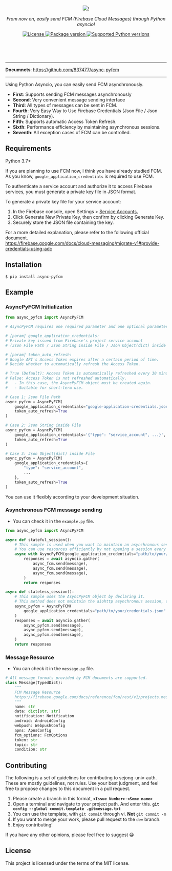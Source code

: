 <br><br><br>
<p align="center">
  <a href="https://github.com/837477/async-pyfcm"><img src="https://github.com/837477/async-pyfcm/assets/37999795/249c6b6f-5f82-4b80-8c4f-e2c3311f1f15"></a>!
</p>
<p align="center">
    <em>From now on, easily send FCM (Firebase Cloud Messages) through Python asyncio!</em>
</p>
<p align="center">
<a href="https://github.com/837477/async-pyfcm/blob/main/LICENSE" target="_blank">
    <img src="https://img.shields.io/pypi/l/async-pyfcm?color=FEC301" alt="License">
</a>
<a href="https://pypi.org/project/async-pyfcm" target="_blank">
    <img src="https://img.shields.io/pypi/v/async-pyfcm?color=FEC301" alt="Package version">
</a>
<a href="https://pypi.org/project/async-pyfcm" target="_blank">
    <img src="https://img.shields.io/pypi/pyversions/async-pyfcm?color=FEC301" alt="Supported Python versions">
</a>
</p>
<br><br><br>

---

**Documnets**: <a href="https://github.com/837477/async-pyfcm" target="_blank">https://github.com/837477/async-pyfcm </a>

---

Using Python Asyncio, you can easily send FCM asynchronously.<br>

* **First**: Supports sending FCM messages asynchronously
* **Second**: Very convenient message sending interface
* **Third**: All types of messages can be sent in FCM.
* **Fourth**: Very Easy Way to Use Firebase Credentials (Json File / Json String / Dictionary).
* **Fifth**: Supports automatic Access Token Refresh.
* **Sixth**: Performance efficiency by maintaining asynchronous sessions.
* **Seventh**: All exception cases of FCM can be controlled.


## Requirements

Python 3.7+

If you are planning to use FCM now, I think you have already studied FCM.<br>
As you know, `google_application_credentials` is required to use FCM.

To authenticate a service account and authorize it to access Firebase services, you must generate a private key file in JSON format.

To generate a private key file for your service account: <br>
1. In the Firebase console, open Settings > <a href="https://console.firebase.google.com/project/_/settings/serviceaccounts/adminsdk?_gl=1*pput8o*_up*MQ..*_ga*MTQ0NTkyMjIzOC4xNzExMTMyOTM2*_ga_CW55HF8NVT*MTcxMTEzMjkzNi4xLjAuMTcxMTEzMjkzNi4wLjAuMA.." target="_blank">Service Accounts. </a>
2. Click Generate New Private Key, then confirm by clicking Generate Key.
3. Securely store the JSON file containing the key.

For a more detailed explanation, please refer to the following official document.<br>
https://firebase.google.com/docs/cloud-messaging/migrate-v1#provide-credentials-using-adc


## Installation

```console
$ pip install async-pyfcm
```

## Example

### AsyncPyFCM Initialization

```Python
from async_pyfcm import AsyncPyFCM

# AsyncPyFCM requires one required parameter and one optional parameter.

# [param] google_application_credentials:
# Private key issued from Firebase's project service account
# (Json File Path / Json String inside File / Json Object(dict) inside File)

# [param] token_auto_refresh:
# Google API's Access Token expires after a certain period of time.
# Decide whether to automatically refresh the Access Token.

# True (Default): Access Token is automatically refreshed every 30 minutes.
# False: Access Token is not refreshed automatically.
#   - In this case, the AsyncPyFCM object must be created again.
#   - Suitable for short-term use.

# Case 1: Json File Path
async_pyfcm = AsyncPyFCM(
    google_application_credentials="google-application-credentials.json",
    token_auto_refresh=True
)

# Case 2: Json String inside File
async_pyfcm = AsyncPyFCM(
    google_application_credentials='{"type": "service_account", ...}',
    token_auto_refresh=True
)

# Case 3: Json Object(dict) inside File
async_pyfcm = AsyncPyFCM(
    google_application_credentials={
        "type": "service_account",
        ...
    },
    token_auto_refresh=True
)
```

You can use it flexibly according to your development situation.


### Asynchronous FCM message sending

* You can check it in the `example.py` file.

```Python
from async_pyfcm import AsyncPyFCM

async def stateful_session():
    # This sample is used when you want to maintain an asynchronous session of aiohttp.
    # You can use resources efficiently by not opening a session every time you send.
    async with AsyncPyFCM(google_application_credentials="path/to/your/credentials.json") as async_fcm:
        responses = await asyncio.gather(
            async_fcm.send(message),
            async_fcm.send(message),
            async_fcm.send(message),
        )
        return responses

async def stateless_session():
    # This sample uses the AsyncPyFCM object by declaring it.
    # This method does not maintain the aiohttp asynchronous session, so it connects the session every time you send.
    async_pyfcm = AsyncPyFCM(
        google_application_credentials="path/to/your/credentials.json"
    )
    responses = await asyncio.gather(
        async_pyfcm.send(message),
        async_pyfcm.send(message),
        async_pyfcm.send(message),
    )
    return responses
```


### Message Resource

* You can check it in the `message.py` file.

```Python
# All message formats provided by FCM documents are supported.
class Message(TypedDict):
    """
    FCM Message Resource
    https://firebase.google.com/docs/reference/fcm/rest/v1/projects.messages
    """
    name: str
    data: dict[str, str]
    notification: Notification
    android: AndroidConfig
    webpush: WebpushConfig
    apns: ApnsConfig
    fcm_options: FcmOptions
    token: str
    topic: str
    condition: str
```

## Contributing
The following is a set of guidelines for contributing to sejong-univ-auth. These are mostly guidelines, not rules. Use your best judgment, and feel free to propose changes to this document in a pull request.

1. Please create a branch in this format, **`<Issue Number>-<Some name>`**
2. Open a terminal and navigate to your project path. And enter this.
   **`git config --global commit.template .gitmessage.txt`**
3. You can use the template, with `git commit` through vi. **Not** `git commit -m`
4. If you want to merge your work, please pull request to the `dev` branch.
5. Enjoy contributing!

If you have any other opinions, please feel free to suggest 😀

## License

This project is licensed under the terms of the MIT license.
